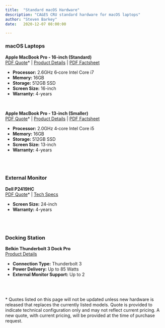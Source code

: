 ```yaml
---
title:  "Standard macOS Hardware"
description: "CA&ES CRU standard hardware for macOS laptops"
author: "Steven Barkey"
date:   2020-12-07 08:00:00

---
```

<h3>macOS Laptops</h3>
<p><b>Apple MacBook Pro - 16-inch (Standard)</b><br />
<a target="_blank" href="/media/policies/Quote - Apple MacBook Pro 16-inch.pdf">PDF Quote</a>* | <a target="_blank" href="https://www.apple.com/macbook-pro-16/">Product Details</a> | <a target="_blank" href="/media/policies/Factsheet - 16-inch MacBook Pro.pdf">PDF Factsheet</a></p>
<ul>
	<li><b>Processor:</b> 2.6GHz 6‑core Intel Core i7</li>
	<li><b>Memory:</b> 16GB</li>
	<li><b>Storage:</b> 512GB SSD</li>
	<li><b>Screen Size:</b> 16-inch</li>
	<li><b>Warranty:</b> 4-years</li>
</ul>
<br />
<p><b>Apple MacBook Pro - 13-inch (Smaller)</b><br />
<a target="_blank" href="/media/policies/Quote - Apple MacBook Pro 13-inch.pdf">PDF Quote</a>* | <a target="_blank" href="https://www.apple.com/macbook-pro-16/">Product Details</a> | <a target="_blank" href="/media/policies/Factsheet - 16-inch MacBook Pro.pdf">PDF Factsheet</a></p>
<ul>
	<li><b>Processor:</b> 2.0GHz 4‑core Intel Core i5</li>
	<li><b>Memory:</b> 16GB</li>
	<li><b>Storage:</b> 512GB SSD</li>
	<li><b>Screen Size:</b> 13-inch</li>
	<li><b>Warranty:</b> 4-years</li>
</ul>
<br />
<br />
<h3>External Monitor</h3>
<p><b>Dell P2419HC</b><br />
<a target="_blank" href="/media/policies/Quote - Dell P2419HC Monitor.pdf">PDF Quote</a>* | <a target="_blank" href="https://www.dell.com/en-us/work/shop/dell-24-usb-c-monitor-p2419hc/apd/210-aqco/monitors-monitor-accessories#techspecs_section">Tech Specs</a></p>
<ul>
	<li><b>Screen Size:</b> 24-inch</li>
	<li><b>Warranty:</b> 4-years</li>
</ul>
<br />
<br />
<h3>Docking Station</h3>
<p><b>Belkin Thunderbolt 3 Dock Pro</b><br />
<a target="_blank" href="https://www.apple.com/shop/product/HP9H2VC/A/belkin-thunderbolt-3-dock-pro">Product Details</a></p>
<ul>
	<li><b>Connection Type:</b> Thunderbolt 3</li>
	<li><b>Power Delivery:</b> Up to 85 Watts</li>
	<li><b>External Monitor Support:</b> Up to 2</li>
</ul>
<br/>
<br/>
<p>* Quotes listed on this page will not be updated unless new hardware is released that replaces the currently listed models.  Quote is provided to indicate technical configuration only and may not reflect current pricing.  A new quote, with current pricing, will be provided at the time of purchase request.</p>